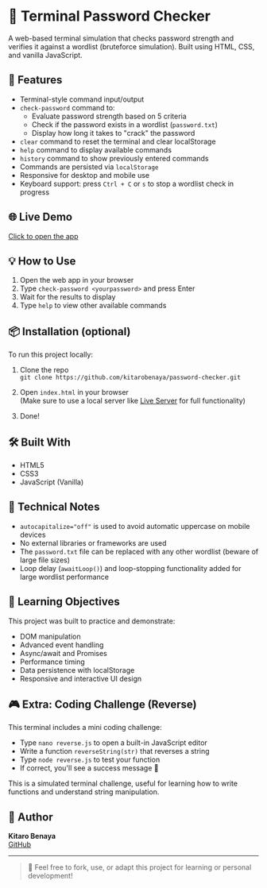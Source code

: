 # 🔐 Terminal Password Checker

A web-based terminal simulation that checks password strength and verifies it against a wordlist (bruteforce simulation). Built using HTML, CSS, and vanilla JavaScript.

## 🚀 Features

- Terminal-style command input/output
- `check-password` command to:
  - Evaluate password strength based on 5 criteria
  - Check if the password exists in a wordlist (`password.txt`)
  - Display how long it takes to "crack" the password
- `clear` command to reset the terminal and clear localStorage
- `help` command to display available commands
- `history` command to show previously entered commands
- Commands are persisted via `localStorage`
- Responsive for desktop and mobile use
- Keyboard support: press `Ctrl + C` or `s` to stop a wordlist check in progress

## 🌐 Live Demo

[Click to open the app](https://kitarobenaya.github.io/password-checker/)

## 💡 How to Use

1. Open the web app in your browser
2. Type `check-password <yourpassword>` and press Enter
3. Wait for the results to display
4. Type `help` to view other available commands

## 📦 Installation (optional)

To run this project locally:

1. Clone the repo  
   `git clone https://github.com/kitarobenaya/password-checker.git`

2. Open `index.html` in your browser  
   (Make sure to use a local server like [Live Server](https://marketplace.visualstudio.com/items?itemName=ritwickdey.LiveServer) for full functionality)

3. Done!
        
## 🛠️ Built With

- HTML5
- CSS3
- JavaScript (Vanilla)

## 📝 Technical Notes

- `autocapitalize="off"` is used to avoid automatic uppercase on mobile devices
- No external libraries or frameworks are used
- The `password.txt` file can be replaced with any other wordlist (beware of large file sizes)
- Loop delay (`awaitLoop()`) and loop-stopping functionality added for large wordlist performance

## 🧠 Learning Objectives

This project was built to practice and demonstrate:

- DOM manipulation
- Advanced event handling
- Async/await and Promises
- Performance timing
- Data persistence with localStorage
- Responsive and interactive UI design

## 🎮 Extra: Coding Challenge (Reverse)

This terminal includes a mini coding challenge:

- Type `nano reverse.js` to open a built-in JavaScript editor
- Write a function `reverseString(str)` that reverses a string
- Type `node reverse.js` to test your function
- If correct, you'll see a success message 🎉

This is a simulated terminal challenge, useful for learning how to write functions and understand string manipulation.

## 👤 Author

**Kitaro Benaya**  
[GitHub](https://github.com/kitarobenaya)

---

> 💬 Feel free to fork, use, or adapt this project for learning or personal development!

